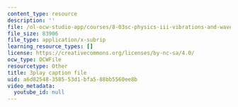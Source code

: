 ```yaml
---
content_type: resource
description: ''
file: /ol-ocw-studio-app/courses/8-03sc-physics-iii-vibrations-and-waves-fall-2016/a6d82548358553d1bfa588bb5560ee8b_VkbtIDSHfSc.vtt
file_size: 83906
file_type: application/x-subrip
learning_resource_types: []
license: https://creativecommons.org/licenses/by-nc-sa/4.0/
ocw_type: OCWFile
resourcetype: Other
title: 3play caption file
uid: a6d82548-3585-53d1-bfa5-88bb5560ee8b
video_metadata:
  youtube_id: null
---
```

